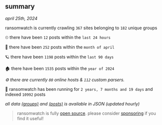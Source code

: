 
## summary
_april 25th, 2024_

ransomwatch is currently crawling `367` sites belonging to `182` unique groups

⏲ there have been `12` posts within the `last 24 hours`

🦈 there have been `252` posts within the `month of april`

🪐 there have been `1198` posts within the `last 90 days`

🏚 there have been `1535` posts within the `year of 2024`

_⚙️ there are currently `80` online hosts & `112` custom parsers._

🦕 ransomwatch has been running for `2 years, 7 months and 19 days` and indexed `10992` posts

_all data  [(groups)](http://ransomwhat.telemetry.ltd/groups) and [(posts)](http://ransomwhat.telemetry.ltd/posts) is available in JSON (updated hourly)_

> ransomwatch is fully [open source](https://github.com/joshhighet/ransomwatch#ransomwatch--). please consider [sponsoring](https://github.com/sponsors/joshhighet) if you find it useful!
